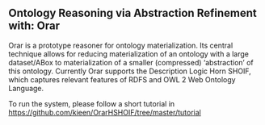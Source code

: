 **Ontology Reasoning via Abstraction Refinement with: Orar**
------------------------------------------------------------
Orar is a prototype reasoner for ontology materialization.  Its central technique allows for reducing materialization of an ontology with a large dataset/ABox to materialization of a smaller (compressed) ‘abstraction’ of this ontology.  Currently Orar supports the Description Logic Horn SHOIF, which captures relevant features of RDFS and OWL 2 Web Ontology Language. 

To run the system, please follow a short tutorial in https://github.com/kieen/OrarHSHOIF/tree/master/tutorial
